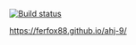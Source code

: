 [![Build status](https://ci.appveyor.com/api/projects/status/4d8wtb3kvb2aeg7g?svg=true)](https://ci.appveyor.com/project/ferfox88/ahj-9)

https://ferfox88.github.io/ahj-9/